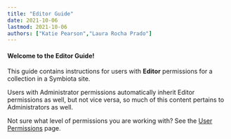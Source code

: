 ```yaml
---
title: "Editor Guide"
date: 2021-10-06
lastmod: 2021-10-06
authors: ["Katie Pearson","Laura Rocha Prado"]
---
```


#### Welcome to the Editor Guide!

This guide contains instructions for users with **Editor** permissions for a collection in a Symbiota site.

Users with Administrator permissions automatically inherit Editor permissions as well, but not vice versa, so much of this content pertains to Administrators as well.

Not sure what level of permissions you are working with? See the [User Permissions](/User_Guide/user_permissions) page.
